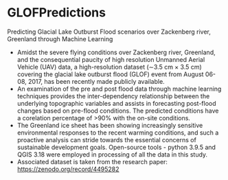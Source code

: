 # GLOFPredictions
Predicting Glacial Lake Outburst Flood scenarios over Zackenberg river, Greenland through Machine Learning
- Amidst the severe flying conditions over Zackenberg river, Greenland, and the consequential paucity of high resolution Unmanned Aerial Vehicle (UAV) data, a high-resolution dataset (∼3.5 cm × 3.5 cm) covering the glacial lake outburst flood (GLOF) event from August 06-08, 2017, has been recently made publicly available. 
- An examination of the pre and post flood data through machine learning techniques provides the inter-dependency relationship between the underlying topographic variables and assists in forecasting post-flood changes based on pre-flood conditions. The predicted conditions have a corelation percentage of >90% with the on-site conditions. 
- The Greenland ice sheet has been showing increasingly sensitive environmental responses to the recent warming conditions, and such a proactive analysis can stride towards the essential concerns of sustainable development goals. Open-source tools - python 3.9.5 and QGIS 3.18 were employed in processing of all the data in this study.
- Associated dataset is taken from the research paper: https://zenodo.org/record/4495282
